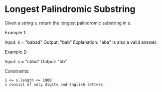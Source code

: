 # Longest Palindromic Substring

Given a string s, return the longest palindromic substring in s.

 

Example 1:

Input: s = "babad"
Output: "bab"
Explanation: "aba" is also a valid answer.

Example 2:

Input: s = "cbbd"
Output: "bb"

 

Constraints:

    1 <= s.length <= 1000
    s consist of only digits and English letters.

